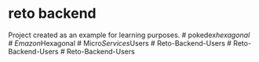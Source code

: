 # reto backend
Project created as an example for learning purposes.
#   p o k e d e x _ h e x a g o n a l 
 
 #   E m a z o n _ H e x a g o n a l 
 
 #   M i c r o _ S e r v i c e s _ U s e r s 
 
 #   R e t o - B a c k e n d - U s e r s  
 #   R e t o - B a c k e n d - U s e r s  
 #   R e t o - B a c k e n d - U s e r s  
 